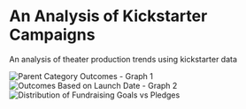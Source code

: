 # An Analysis of Kickstarter Campaigns
An analysis of theater production trends using kickstarter data 

![Parent Category Outcomes - Graph 1](https://user-images.githubusercontent.com/106559768/173914500-e8bd1dd5-eeff-48ba-ae34-17c0fb2576d6.png)
![Outcomes Based on Launch Date - Graph 2](https://user-images.githubusercontent.com/106559768/173914517-d1f8b471-46c3-431e-85aa-3f7fd62d239e.png)
![Distribution of Fundraising Goals vs  Pledges](https://user-images.githubusercontent.com/106559768/173915742-29fc4114-739b-46fd-b246-07fc500f57b5.png)
